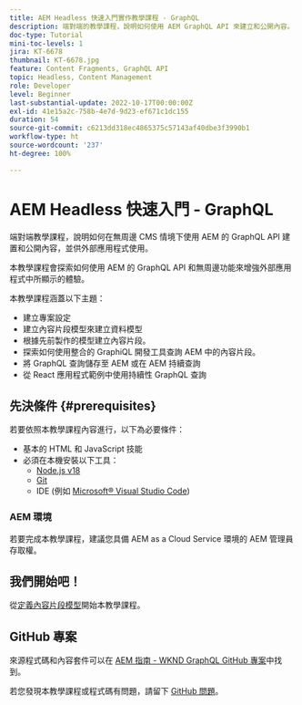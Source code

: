 ```yaml
---
title: AEM Headless 快速入門實作教學課程 - GraphQL
description: 端對端的教學課程，說明如何使用 AEM GraphQL API 來建立和公開內容。
doc-type: Tutorial
mini-toc-levels: 1
jira: KT-6678
thumbnail: KT-6678.jpg
feature: Content Fragments, GraphQL API
topic: Headless, Content Management
role: Developer
level: Beginner
last-substantial-update: 2022-10-17T00:00:00Z
exl-id: 41e15a2c-758b-4e7d-9d23-ef671c1dc155
duration: 54
source-git-commit: c6213dd318ec4865375c57143af40dbe3f3990b1
workflow-type: ht
source-wordcount: '237'
ht-degree: 100%

---
```


# AEM Headless 快速入門 - GraphQL 

端對端教學課程，說明如何在無周邊 CMS 情境下使用 AEM 的 GraphQL API 建置和公開內容，並供外部應用程式使用。

本教學課程會探索如何使用 AEM 的 GraphQL API 和無周邊功能來增強外部應用程式中所顯示的體驗。

本教學課程涵蓋以下主題：

* 建立專案設定
* 建立內容片段模型來建立資料模型
* 根據先前製作的模型建立內容片段。
* 探索如何使用整合的 GraphiQL 開發工具查詢 AEM 中的內容片段。
* 將 GraphQL 查詢儲存至 AEM 或在 AEM 持續查詢
* 從 React 應用程式範例中使用持續性 GraphQL 查詢

## 先決條件 {#prerequisites}

若要依照本教學課程內容進行，以下為必要條件：

* 基本的 HTML 和 JavaScript 技能
* 必須在本機安裝以下工具：
   * [Node.js v18](https://nodejs.org/)
   * [Git](https://git-scm.com/)
   * IDE (例如 [Microsoft® Visual Studio Code](https://code.visualstudio.com/))

### AEM 環境

若要完成本教學課程，建議您具備 AEM as a Cloud Service 環境的 AEM 管理員存取權。

## 我們開始吧！

從[定義內容片段模型](content-fragment-models.md)開始本教學課程。

## GitHub 專案

來源程式碼和內容套件可以在 [AEM 指南 - WKND GraphQL GitHub 專案](https://github.com/adobe/aem-guides-wknd-graphql)中找到。

若您發現本教學課程或程式碼有問題，請留下 [GitHub 問題](https://github.com/adobe/aem-guides-wknd-graphql/issues)。
